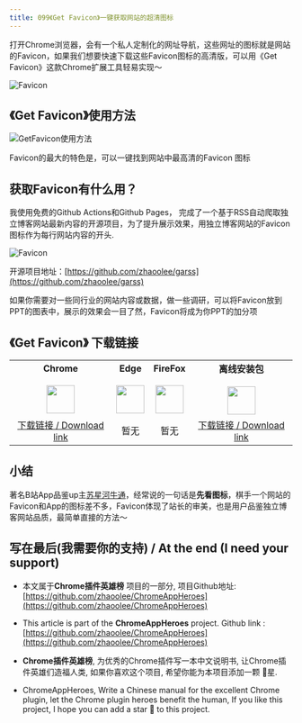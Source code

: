 ```yaml
---
title: 099《Get Favicon》一键获取网站的超清图标
---
```




打开Chrome浏览器，会有一个私人定制化的网址导航，这些网址的图标就是网站的Favicon，如果我们想要快速下载这些Favicon图标的高清版，可以用《Get Favicon》这款Chrome扩展工具轻易实现～



![Favicon](https://cdn.fangyuanxiaozhan.com/assets/1616463260603HAtek8Cp.png)



##  《Get Favicon》使用方法

![GetFavicon使用方法](https://cdn.fangyuanxiaozhan.com/assets/1616406383461cGX5ryxF.gif)



Favicon的最大的特色是，可以一键找到网站中最高清的Favicon 图标





## 获取Favicon有什么用？

我使用免费的Github Actions和Github Pages， 完成了一个基于RSS自动爬取独立博客网站最新内容的开源项目，为了提升展示效果，用独立博客网站的Favicon图标作为每行网站内容的开头.



![Favicon](https://cdn.fangyuanxiaozhan.com/assets/16164626718178R3XpbfR.png)



开源项目地址：[https://github.com/zhaoolee/garss](https://github.com/zhaoolee/garss)



如果你需要对一些同行业的网站内容或数据，做一些调研，可以将Favicon放到PPT的图表中，展示的效果会一目了然，Favicon将成为你PPT的加分项



## 《Get Favicon》 下载链接

<table style="table-layout: fixed;">
<tbody>
<tr>
<td><div style="text-align: center;"><div style="font-weight: bold">Chrome</div><br/><div><img  style="width:50px; height:auto;" src="https://v2fy.com/asset/0i/ChromeAppHeroes/page/001_markdown_here.assets/chromeappheroes-chrome-icon.png"/></div></div></td>
<td><div style="text-align: center;" ><div style="font-weight: bold">Edge</div><br/><div><img style="width:50px; height:auto;" src="https://v2fy.com/asset/0i/ChromeAppHeroes/page/001_markdown_here.assets/chromeappheroes-edge-icon.png"/></div></div></td>
<td><div style="text-align: center;" ><div style="font-weight: bold">FireFox</div><br/><div><img  style="width:50px; height:auto;" src="https://v2fy.com/asset/0i/ChromeAppHeroes/page/001_markdown_here.assets/chromeappheroes-firefox-icon.png"/></div></div></td>
<td><div style="text-align: center;" ><div style="font-weight: bold">离线安装包</div><br/><div><img  style="width:50px; height:auto;" src="https://v2fy.com/asset/0i/ChromeAppHeroes/page/001_markdown_here.assets/chromeappheroes-github-download.png"/></div></div></td>
</tr>
<tr>
<td>
<div style="text-align: center;">
<a  href="https://chrome.google.com/webstore/detail/get-favicon/gpipahagclehninhhjkhbkliinfofnhe">下载链接 / Download link</a>
</div>
</td>
<td>
<div style="text-align: center;">
暂无
</div>
</td>
<td>
<div style="text-align: center;">
暂无
</div>
</td>
<td>
<div style="text-align: center;"><a  href="https://cdn.jsdelivr.net/gh/zhaoolee/ChromeAppHeroes/backup/099-get-favicon.zip">下载链接 / Download link</a></div>
</td>
</tr>
</tbody>
</table>


## 小结


著名B站App品鉴up主[苏星河牛通](https://space.bilibili.com/598464467/)，经常说的一句话是**先看图标**，棋手一个网站的Favicon和App的图标差不多，Favicon体现了站长的审美，也是用户品鉴独立博客网站品质，最简单直接的方法～




## 写在最后(我需要你的支持) / At the end (I need your support)

- 本文属于**Chrome插件英雄榜** 项目的一部分, 项目Github地址: [https://github.com/zhaoolee/ChromeAppHeroes](https://github.com/zhaoolee/ChromeAppHeroes)


- This article is part of the **ChromeAppHeroes** project. Github link : [https://github.com/zhaoolee/ChromeAppHeroes](https://github.com/zhaoolee/ChromeAppHeroes) 

- **Chrome插件英雄榜**, 为优秀的Chrome插件写一本中文说明书, 让Chrome插件英雄们造福人类, 如果你喜欢这个项目, 希望你能为本项目添加一颗 🌟星.

- ChromeAppHeroes, Write a Chinese manual for the excellent Chrome plugin, let the Chrome plugin heroes benefit the human, If you like this project, I hope you can add a star 🌟 to this project.

